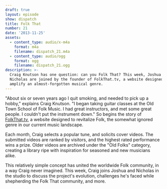 ```yaml
---
draft: true
layout: episode
show: dispatch
title: Folk That
number: 21
date: '2013-11-25'
assets:
  - content_type: audio/x-m4a
    format: m4a
    filename: dispatch_21.m4a
  - content_type: audio/ogg
    format: ogg
    filename: dispatch_21.ogg
description: >-
  Craig Knutson has one question: can you Folk That? This week, Joshua and
  Nicholas are joined by the founder of FolkThat.tv, a website designed to
  amplify an almost-forgotten musical genre.
---
```

"About six or seven years ago I quit smoking, and needed to pick up a hobby," explains Craig Knutson. "I began taking guitar classes at the Old Town School of Folk Music. I had great instructors, and met some great people. I couldn't put the instrument down." So begins the story of [FolkThat.tv](http://folkthat.tv), a website designed to revitalize Folk, the somewhat ignored genre in our current music landscape.

Each month, Craig selects a popular tune, and solicits cover videos. The submitted videos are ranked by visitors, and the highest rated performance wins a prize. Older videos are archived under the "Old Folks" category, creating a library ripe with inspiration for seasoned and new musicians alike.

This relatively simple concept has united the worldwide Folk community, in a way Craig never imagined. This week, Craig joins Joshua and Nicholas in the studio to discuss the project's evolution, challenges he's faced while shepherding the Folk That community, and more.